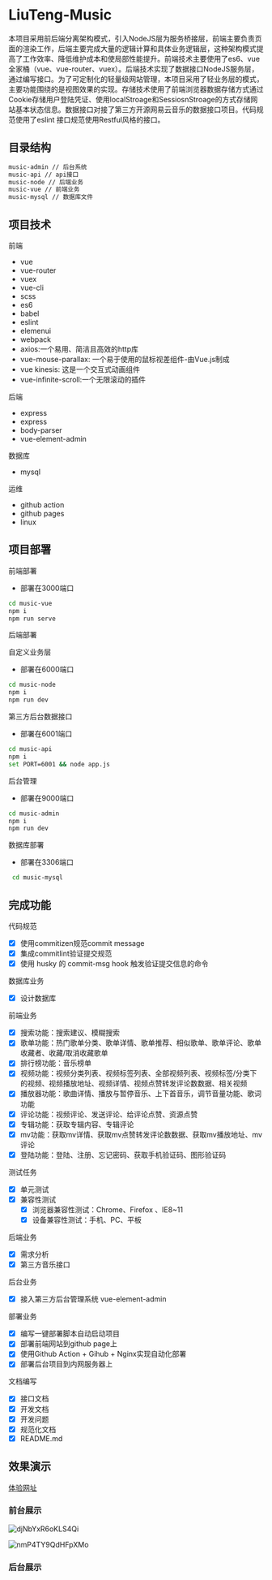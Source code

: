 # LiuTeng-Music

​		本项目采用前后端分离架构模式，引入NodeJS层为服务桥接层，前端主要负责页面的渲染工作，后端主要完成大量的逻辑计算和具体业务逻辑层，这种架构模式提高了工作效率、降低维护成本和使局部性能提升。前端技术主要使用了es6、vue 全家桶（vue、vue-router、vuex）。后端技术实现了数据接口NodeJS服务层，通过编写接口。为了可定制化的轻量级网站管理，本项目采用了轻业务层的模式，主要功能围绕的是视图效果的实现。存储技术使用了前端浏览器数据存储方式通过Cookie存储用户登陆凭证、使用localStroage和SessiosnStroage的方式存储网站基本状态信息。数据接口对接了第三方开源网易云音乐的数据接口项目。代码规范使用了eslint 接口规范使用Restful风格的接口。

## 目录结构

```bash
music-admin // 后台系统
music-api // api接口
music-node // 后端业务
music-vue // 前端业务
music-mysql // 数据库文件
```

## 项目技术

前端

- vue
- vue-router
- vuex
- vue-cli
- scss
- es6
- babel
- eslint
- elemenui
- webpack 
- axios:一个易用、简洁且高效的http库
- vue-mouse-parallax: 一个易于使用的鼠标视差组件-由Vue.js制成
- vue kinesis: 这是一个交互式动画组件
- vue-infinite-scroll:一个无限滚动的插件

后端

- express
- express
- body-parser
- vue-element-admin 

数据库

- mysql

运维

- github action
- github pages
- linux

## 项目部署

前端部署

- 部署在3000端口

```bash
cd music-vue
npm i 
npm run serve 
```

后端部署

自定义业务层

- 部署在6000端口

```bash
cd music-node
npm i 
npm run dev
```

第三方后台数据接口

- 部署在6001端口

```bash
cd music-api
npm i 
set PORT=6001 && node app.js
```

后台管理

- 部署在9000端口

```bash
cd music-admin  
npm i
npm run dev
```

数据库部署

- 部署在3306端口

```bash
 cd music-mysql 
```

## 完成功能

代码规范

- [x] 使用commitizen规范commit  message
- [x] 集成commitlint验证提交规范
- [x] 使用 husky 的 commit-msg hook 触发验证提交信息的命令

数据库业务

- [x] 设计数据库

前端业务

- [x] 搜索功能：搜索建议、模糊搜索
- [x] 歌单功能：热门歌单分类、歌单详情、歌单推荐、相似歌单、歌单评论、歌单收藏者、收藏/取消收藏歌单
- [x] 排行榜功能：音乐榜单
- [x] 视频功能：视频分类列表、视频标签列表、全部视频列表、视频标签/分类下的视频、视频播放地址、视频详情、视频点赞转发评论数数据、相关视频
- [x] 播放器功能：歌曲详情、播放与暂停音乐、上下首音乐，调节音量功能、歌词功能
- [x] 评论功能：视频评论、发送评论、给评论点赞、资源点赞
- [x] 专辑功能：获取专辑内容、专辑评论
- [x] mv功能：获取mv详情、获取mv点赞转发评论数数据、获取mv播放地址、mv评论
- [x] 登陆功能：登陆、注册、忘记密码、获取手机验证码、图形验证码

测试任务

- [x] 单元测试
- [x] 兼容性测试
	- [x] 浏览器兼容性测试：Chrome、Firefox 、IE8~11
	- [x] 设备兼容性测试：手机、PC、平板

后端业务

- [x] 需求分析
- [x] 第三方音乐接口

后台业务

- [x] 接入第三方后台管理系统 vue-element-admin 

部署业务

- [x] 编写一键部署脚本自动启动项目
- [x] 部署前端网站到github page上   
- [x] 使用Github Action + Gihub + Nginx实现自动化部署
- [x] 部署后台项目到内网服务器上   

文档编写

- [x] 接口文档
- [x] 开发文档
- [x] 开发问题
- [x] 规范化文档
- [x] README.md

## 效果演示

[体验网址](http://120.78.149.188/)

### 前台展示

![djNbYxR6oKLS4Qi](https://i.loli.net/2021/10/28/B7Caot94TceHLGd.png)

![nmP4TY9QdHFpXMo](https://i.loli.net/2021/10/28/xUP52Zwur7YW9Cs.png)

### 后台展示



